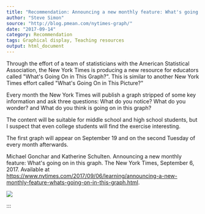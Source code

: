 ```yaml
---
title: "Recommendation: Announcing a new monthly feature: What's going on in this graph"
author: "Steve Simon"
source: "http://blog.pmean.com/nytimes-graph/"
date: "2017-09-14"
category: Recommendation
tags: Graphical display, Teaching resources
output: html_document
---
```


Through the effort of a team of statisticians with the American
Statistical Association, the New York Times is producing a new resource
for educators called "What's Going On in This Graph?". This is similar
to another New York Times effort called "What's Going On in This
Picture?"

Every month the New York Times will publish a graph stripped of some key
information and ask three questions: What do you notice? What do you
wonder? and What do you think is going on in this graph?

The content will be suitable for middle school and high school students,
but I suspect that even college students will find the exercise
interesting.

The first graph will appear on September 19 and on the second Tuesday of
every month afterwards.

<!---More--->

Michael Gonchar and Katherine Schulten. Announcing a new monthly
feature: What's going on in this graph. The New York Times, September 6,
2017. Available at
<https://www.nytimes.com/2017/09/06/learning/announcing-a-new-monthly-feature-whats-going-on-in-this-graph.html>.

![](../../../images/nytimes-graph01.png)


:::

